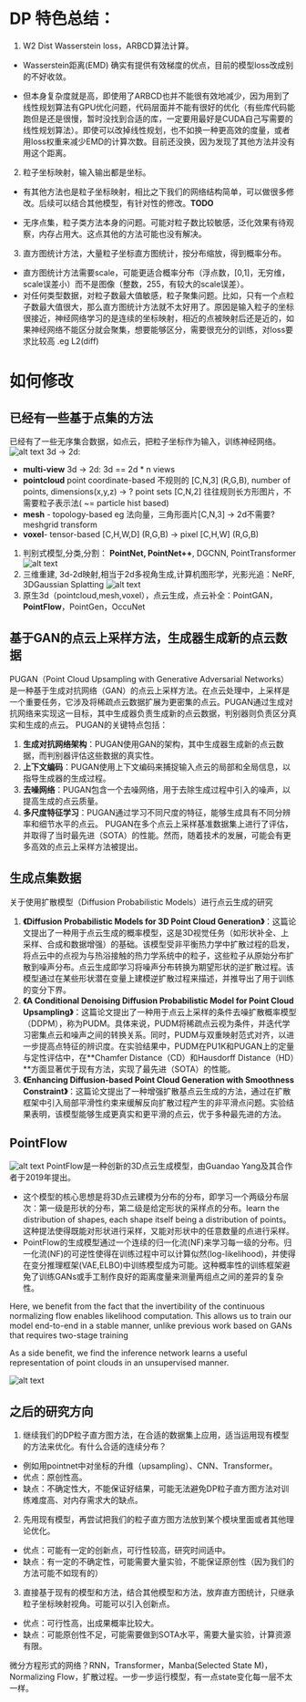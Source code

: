 # DP 特色总结：
1. W2 Dist Wasserstein loss，ARBCD算法计算。
- Wasserstein距离(EMD) 确实有提供有效梯度的优点，目前的模型loss改成别的不好收敛。

- 但本身复杂度就是高，即使用了ARBCD也并不能很有效地减少，因为用到了线性规划算法有GPU优化问题，代码层面并不能有很好的优化（有些库代码能跑但是还是很慢，暂时没找到合适的库，一定要用最好是CUDA自己写需要的线性规划算法）。即使可以改掉线性规划，也不如换一种更高效的度量，或者用loss权重来减少EMD的计算次数。目前还没换，因为发现了其他方法并没有用这个距离。


2. 粒子坐标映射，输入输出都是坐标。

- 有其他方法也是粒子坐标映射，相比之下我们的网络结构简单，可以做很多修改。后续可以结合其他模型，有针对性的修改。**TODO**

- 无序点集，粒子类方法本身的问题。可能对粒子数比较敏感，泛化效果有待观察，内存占用大。这点其他的方法可能也没有解决。
  
3. 直方图统计方法，大量粒子坐标直方图统计，按分布缩放，得到概率分布。
- 直方图统计方法需要scale，可能更适合概率分布（浮点数，[0,1]，无穷维，scale误差小）而不是图像（整数，255，有较大的scale误差）。 
- 对任何类型数据，对粒子数最大值敏感，粒子聚集问题。比如，只有一个点粒子数最大值很大，那么直方图统计方法就不太好用了。原因是输入粒子的坐标很接近，神经网络学习的是连续的坐标映射，相近的点被映射后还是近的，如果神经网络不能区分就会聚集，想要能够区分，需要很充分的训练，对loss要求比较高 .eg L2(diff)

# 如何修改

## 已经有一些基于点集的方法
已经有了一些无序集合数据，如点云，把粒子坐标作为输入，训练神经网络。
![alt text](image-4.png)
3d -> 2d:
- **multi-view** 3d -> 2d: 3d == 2d * n views
- **pointcloud** point coordinate-based 不规则的 [C,N,3] (R,G,B), number of points, dimensions(x,y,z) -> ? point sets  [C,N,2] 往往规则长方形图片，不需要粒子表示法( ~= particle hist based) 
- **mesh** - topology-based  eg 法向量，三角形面片[C,N,3] -> 2d不需要? meshgrid transform
- **voxel**- tensor-based  [C,H,W,D] (R,G,B) -> pixel [C,H,W] (R,G,B)

1. 判别式模型,分类,分割： **PointNet, PointNet++**, DGCNN, PointTransformer
![alt text](image-6.png)
2. 三维重建, 3d-2d映射,相当于2d多视角生成,计算机图形学，光影光追：NeRF, 3DGaussian Splatting
![alt text](image-5.png)
3. 原生3d（pointcloud,mesh,voxel），点云生成，点云补全：PointGAN，**PointFlow**，PointGen，OccuNet

## 基于GAN的点云上采样方法，生成器生成新的点云数据
PUGAN（Point Cloud Upsampling with Generative Adversarial Networks）是一种基于生成对抗网络（GAN）的点云上采样方法。在点云处理中，上采样是一个重要任务，它涉及将稀疏点云数据扩展为更密集的点云。PUGAN通过生成对抗网络来实现这一目标，其中生成器负责生成新的点云数据，判别器则负责区分真实和生成的点云。
PUGAN的关键特点包括：
1. **生成对抗网络架构**：PUGAN使用GAN的架构，其中生成器生成新的点云数据，而判别器评估这些数据的真实性。
2. **上下文编码**：PUGAN使用上下文编码来捕捉输入点云的局部和全局信息，以指导生成器的生成过程。
3. **去噪网络**：PUGAN包含一个去噪网络，用于去除生成过程中引入的噪声，以提高生成的点云质量。
4. **多尺度特征学习**：PUGAN通过学习不同尺度的特征，能够生成具有不同分辨率和细节水平的点云。
PUGAN在多个点云上采样基准数据集上进行了评估，并取得了当时最先进（SOTA）的性能。然而，随着技术的发展，可能会有更多高效的点云上采样方法被提出。


## 生成点集数据
关于使用扩散模型（Diffusion Probabilistic Models）进行点云生成的研究
1. **《Diffusion Probabilistic Models for 3D Point Cloud Generation》**：这篇论文提出了一种用于点云生成的概率模型，这是3D视觉任务（如形状补全、上采样、合成和数据增强）的基础。该模型受非平衡热力学中扩散过程的启发，将点云中的点视为与热浴接触的热力学系统中的粒子，这些粒子从原始分布扩散到噪声分布。点云生成即学习将噪声分布转换为期望形状的逆扩散过程。该模型通过在某些形状潜在变量上建模逆扩散过程来描述，并推导出了用于训练的变分下界。
2. **《A Conditional Denoising Diffusion Probabilistic Model for Point Cloud Upsampling》**：这篇论文提出了一种用于点云上采样的条件去噪扩散概率模型（DDPM），称为PUDM。具体来说，PUDM将稀疏点云视为条件，并迭代学习密集点云和噪声之间的转换关系。同时，PUDM与双重映射范式对齐，以进一步提高点特征的辨识度。在实验结果中，PUDM在PU1K和PUGAN上的定量与定性评估中，在**Chamfer Distance（CD）和Hausdorff Distance（HD）**方面显著优于现有方法，实现了最先进（SOTA）的性能。
3. **《Enhancing Diffusion-based Point Cloud Generation with Smoothness Constraint》**：这篇论文提出了一种增强扩散基点云生成的方法，通过在扩散框架中引入局部平滑性约束来缓解反向扩散过程产生的非平滑点问题。实验结果表明，该模型能够生成更真实和更平滑的点云，优于多种最先进的方法。



## PointFlow
![alt text](image-2.png)
PointFlow是一种创新的3D点云生成模型，由Guandao Yang及其合作者于2019年提出。

- 这个模型的核心思想是将3D点云建模为分布的分布，即学习一个两级分布层次：第一级是形状的分布，第二级是给定形状的采样点的分布。learn the distribution of shapes, each shape itself being a distribution of points。这种提法使得既能对形状进行采样，又能对形状中的任意数量的点进行采样。
- PointFlow的生成模型通过一个连续的归一化流(NF)来学习每一级的分布。归一化流(NF)的可逆性使得在训练过程中可以计算似然(log-likelihood)，并使得在变分推理框架(VAE,ELBO)中训练模型成为可能。这种概率性的训练框架避免了训练GANs或手工制作良好的距离度量来测量两组点之间的差异的复杂性。


Here, we benefit from the fact that the invertibility of the continuous normalizing flow enables likelihood computation. This allows us to train our model end-to-end in a stable manner, unlike previous work based on GANs that requires two-stage training 


As a side benefit, we find the inference network learns a useful representation of point clouds in an unsupervised manner.

![alt text](image-3.png)

## 之后的研究方向
1. 继续我们的DP粒子直方图方法，在合适的数据集上应用，适当运用现有模型的方法来优化。有什么合适的连续分布？
- 例如用pointnet中对坐标的升维（upsampling）、CNN、Transformer。
- 优点：原创性高。
- 缺点：不确定性大，不能保证好结果，可能无法避免DP粒子直方图方法对训练难度高、对内存需求大的缺点。

2. 先用现有模型，再尝试把我们的粒子直方图方法放到某个模块里面或者其他理论优化。
- 优点：可能有一定的创新点，可行性较高，研究时间适中。
- 缺点：有一定的不确定性，可能需要大量实验，不能保证原创性（因为我们的方法可能不如现有的）

3. 直接基于现有的模型和方法，结合其他模型和方法，放弃直方图统计，只继承粒子坐标映射视角。可能可以引入创新点。
- 优点：可行性高，出成果概率比较大。
- 缺点：可能原创性不足，可能需要做到SOTA水平，需要大量实验，计算资源有限。


微分方程形式的网络？RNN，Transformer，Manba(Selected State M)，Normalizing Flow，扩散过程。一步一步运行模型，有一点state变化每一层不太一样。








